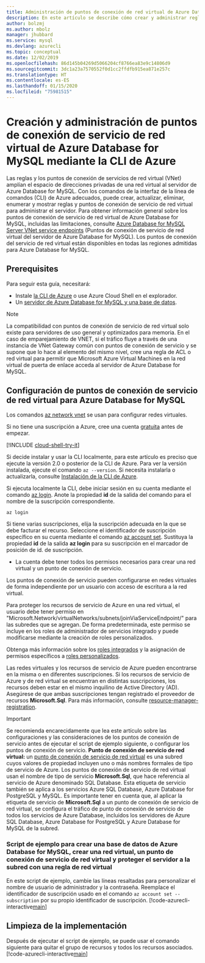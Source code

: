 ```yaml
---
title: Administración de puntos de conexión de red virtual de Azure Database for MySQL mediante la CLI de Azure
description: En este artículo se describe cómo crear y administrar reglas y puntos de conexión de servicio de red virtual de Azure Database for MySQL mediante la línea de comandos de la CLI de Azure.
author: bolzmj
ms.author: mbolz
manager: jhubbard
ms.service: mysql
ms.devlang: azurecli
ms.topic: conceptual
ms.date: 12/02/2019
ms.openlocfilehash: 86d145b04269d5066204cf8766ea83e9c14806d9
ms.sourcegitcommit: 3dc1a23a7570552f0d1cc2ffdfb915ea871e257c
ms.translationtype: HT
ms.contentlocale: es-ES
ms.lasthandoff: 01/15/2020
ms.locfileid: "75981515"
---
```

# <a name="create-and-manage-azure-database-for-mysql-vnet-service-endpoints-using-azure-cli"></a>Creación y administración de puntos de conexión de servicio de red virtual de Azure Database for MySQL mediante la CLI de Azure
Las reglas y los puntos de conexión de servicios de red virtual (VNet) amplían el espacio de direcciones privadas de una red virtual al servidor de Azure Database for MySQL. Con los comandos de la interfaz de la línea de comandos (CLI) de Azure adecuados, puede crear, actualizar, eliminar, enumerar y mostrar reglas y puntos de conexión de servicio de red virtual para administrar el servidor. Para obtener información general sobre los puntos de conexión de servicio de red virtual de Azure Database for MySQL, incluidas las limitaciones, consulte [Azure Database for MySQL Server VNet service endpoints](concepts-data-access-and-security-vnet.md) (Puntos de conexión de servicio de red virtual del servidor de Azure Database for MySQL). Los puntos de conexión del servicio de red virtual están disponibles en todas las regiones admitidas para Azure Database for MySQL.

## <a name="prerequisites"></a>Prerequisites
Para seguir esta guía, necesitará:
- Instale [la CLI de Azure](/cli/azure/install-azure-cli) o use Azure Cloud Shell en el explorador.
- Un [servidor de Azure Database for MySQL y una base de datos](quickstart-create-mysql-server-database-using-azure-cli.md).

> [!NOTE]
> La compatibilidad con puntos de conexión de servicio de red virtual solo existe para servidores de uso general y optimizados para memoria.
> En el caso de emparejamiento de VNET, si el tráfico fluye a través de una instancia de VNet Gateway común con puntos de conexión de servicio y se supone que lo hace al elemento del mismo nivel, cree una regla de ACL o red virtual para permitir que Microsoft Azure Virtual Machines en la red virtual de puerta de enlace acceda al servidor de Azure Database for MySQL.

## <a name="configure-vnet-service-endpoints-for-azure-database-for-mysql"></a>Configuración de puntos de conexión de servicio de red virtual para Azure Database for MySQL
Los comandos [az network vnet](https://docs.microsoft.com/cli/azure/network/vnet?view=azure-cli-latest) se usan para configurar redes virtuales.

Si no tiene una suscripción a Azure, cree una cuenta [gratuita](https://azure.microsoft.com/free/) antes de empezar.

[!INCLUDE [cloud-shell-try-it](../../includes/cloud-shell-try-it.md)]

Si decide instalar y usar la CLI localmente, para este artículo es preciso que ejecute la versión 2.0 o posterior de la CLI de Azure. Para ver la versión instalada, ejecute el comando `az --version`. Si necesita instalarla o actualizarla, consulte [Instalación de la CLI de Azure]( /cli/azure/install-azure-cli). 

Si ejecuta localmente la CLI, debe iniciar sesión en su cuenta mediante el comando [az login](https://docs.microsoft.com/cli/azure/authenticate-azure-cli?view=azure-cli-latest). Anote la propiedad **id** de la salida del comando para el nombre de la suscripción correspondiente.
```azurecli-interactive
az login
```

Si tiene varias suscripciones, elija la suscripción adecuada en la que se debe facturar el recurso. Seleccione el identificador de suscripción específico en su cuenta mediante el comando [az account set](https://docs.microsoft.com/cli/azure/account?view=azure-cli-latest#az-account-set). Sustituya la propiedad **id** de la salida **az login** para su suscripción en el marcador de posición de id. de suscripción.

- La cuenta debe tener todos los permisos necesarios para crear una red virtual y un punto de conexión de servicio.

Los puntos de conexión de servicio pueden configurarse en redes virtuales de forma independiente por un usuario con acceso de escritura a la red virtual.

Para proteger los recursos de servicio de Azure en una red virtual, el usuario debe tener permiso en "Microsoft.Network/virtualNetworks/subnets/joinViaServiceEndpoint/" para las subredes que se agregan. De forma predeterminada, este permiso se incluye en los roles de administrador de servicios integrado y puede modificarse mediante la creación de roles personalizados.

Obtenga más información sobre los [roles integrados](https://docs.microsoft.com/azure/active-directory/role-based-access-built-in-roles) y la asignación de permisos específicos a [roles personalizados](https://docs.microsoft.com/azure/active-directory/role-based-access-control-custom-roles).

Las redes virtuales y los recursos de servicio de Azure pueden encontrarse en la misma o en diferentes suscripciones. Si los recursos de servicio de Azure y de red virtual se encuentran en distintas suscripciones, los recursos deben estar en el mismo inquilino de Active Directory (AD). Asegúrese de que ambas suscripciones tengan registrado el proveedor de recursos **Microsoft.Sql**. Para más información, consulte [resource-manager-registration][resource-manager-portal].

> [!IMPORTANT]
> Se recomienda encarecidamente que lea este artículo sobre las configuraciones y las consideraciones de los puntos de conexión de servicio antes de ejecutar el script de ejemplo siguiente, o configurar los puntos de conexión de servicio. **Punto de conexión de servicio de red virtual:** un [punto de conexión de servicio de red virtual](../virtual-network/virtual-network-service-endpoints-overview.md) es una subred cuyos valores de propiedad incluyen uno o más nombres formales de tipo de servicio de Azure. Los puntos de conexión de servicio de red virtual usan el nombre de tipo de servicio **Microsoft.Sql**, que hace referencia al servicio de Azure denominado SQL Database. Esta etiqueta de servicio también se aplica a los servicios Azure SQL Database, Azure Database for PostgreSQL y MySQL. Es importante tener en cuenta que, al aplicar la etiqueta de servicio de **Microsoft.Sql** a un punto de conexión de servicio de red virtual, se configura el tráfico de punto de conexión de servicio de todos los servicios de Azure Database, incluidos los servidores de Azure SQL Database, Azure Database for PostgreSQL y Azure Database for MySQL de la subred. 
> 

### <a name="sample-script-to-create-an-azure-database-for-mysql-database-create-a-vnet-vnet-service-endpoint-and-secure-the-server-to-the-subnet-with-a-vnet-rule"></a>Script de ejemplo para crear una base de datos de Azure Database for MySQL, crear una red virtual, un punto de conexión de servicio de red virtual y proteger el servidor a la subred con una regla de red virtual
En este script de ejemplo, cambie las líneas resaltadas para personalizar el nombre de usuario de administrador y la contraseña. Reemplace el identificador de suscripción usado en el comando `az account set --subscription` por su propio identificador de suscripción.
[!code-azurecli-interactive[main](../../cli_scripts/mysql/create-mysql-server-vnet/create-mysql-server.sh?highlight=5,20 "Create an Azure Database for MySQL, VNet, VNet service endpoint, and VNet rule.")]

## <a name="clean-up-deployment"></a>Limpieza de la implementación
Después de ejecutar el script de ejemplo, se puede usar el comando siguiente para quitar el grupo de recursos y todos los recursos asociados.
[!code-azurecli-interactive[main](../../cli_scripts/mysql/create-mysql-server-vnet/delete-mysql.sh "Delete the resource group.")]

<!-- Link references, to text, Within this same GitHub repo. --> 
[resource-manager-portal]: ../azure-resource-manager/management/resource-providers-and-types.md

